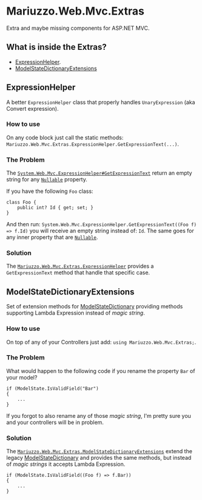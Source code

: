 Mariuzzo.Web.Mvc.Extras
=======================

Extra and maybe missing components for ASP.NET MVC.

What is inside the Extras?
--------------------------

 - [ExpressionHelper](#expressionhelper).
 - [ModelStateDictionaryExtensions](#modelstatedictionaryextensions)

ExpressionHelper
----------------

A better `ExpressionHelper` class that properly handles `UnaryExpression` (aka Convert expression).

### How to use ###

On any code block just call the static methods: `Mariuzzo.Web.Mvc.Extras.ExpressionHelper.GetExpressionText(...)`.

### The Problem ###

The [`System.Web.Mvc.ExpressionHelper#GetExpressionText`](http://msdn.microsoft.com/en-us/library/ee428394.aspx) return an empty string for any [`Nullable`](http://msdn.microsoft.com/en-us/library/b3h38hb0.aspx) property. 

If you have the following `Foo` class:

    class Foo {
        public int? Id { get; set; }
    }

And then run: `System.Web.Mvc.ExpressionHelper.GetExpressionText((Foo f) => f.Id)` you will receive an empty string instead of: `Id`. The same goes for any inner property that are [`Nullable`](http://msdn.microsoft.com/en-us/library/b3h38hb0.aspx).

### Solution ###

The [`Mariuzzo.Web.Mvc.Extras.ExpressionHelper`](https://github.com/rmariuzzo/Mariuzzo.Web.Mvc.Extras/blob/master/Mariuzzo.Web.Mvc.Extras/ExpressionHelper.cs) provides a `GetExpressionText` method that handle that specific case.

ModelStateDictionaryExtensions
------------------------------

Set of extension methods for [ModelStateDictionary](http://msdn.microsoft.com/en-us/library/system.web.mvc.modelstatedictionary.aspx) providing methods supporting Lambda Expression instead of _magic string_.

### How to use ###

On top of any of your Controllers just add: `using Mariuzzo.Web.Mvc.Extras;`.

### The Problem ###

What would happen to the following code if you rename the property `Bar` of your model?

	if (ModelState.IsValidField("Bar")
	{
		...
	}

If you forgot to also rename any of those _magic string_, I'm pretty sure you and your controllers will be in problem.

### Solution ###

The [`Mariuzzo.Web.Mvc.Extras.ModelStateDictionaryExtensions`](https://github.com/rmariuzzo/Mariuzzo.Web.Mvc.Extras/blob/master/Mariuzzo.Web.Mvc.Extras/ModelStateDictionaryExtensions.cs) extend the legacy [ModelStateDictionary](http://msdn.microsoft.com/en-us/library/system.web.mvc.modelstatedictionary.aspx) and provides the same methods, but instead of _magic strings_ it accepts Lambda Expression.

	if (ModelState.IsValidField((Foo f) => f.Bar))
	{
		...
	}